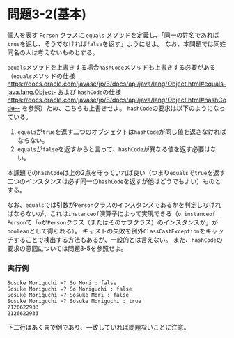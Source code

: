 # 問題3-2(基本)

個人を表す `Person` クラスに `equals` メソッドを定義し、「同一の姓名であれば`true`を返し、そうでなければ`false`を返す」ようにせよ。
なお、本問題では同姓同名の人は考えないものとする。

`equals`メソッドを上書きする場合`hashCode`メソッドも上書きする必要がある（`equals`メソッドの仕様 https://docs.oracle.com/javase/jp/8/docs/api/java/lang/Object.html#equals-java.lang.Object- および `hashCode`の仕様 https://docs.oracle.com/javase/jp/8/docs/api/java/lang/Object.html#hashCode-- を参照）ため、こちらも上書きせよ。
`hashCode`の要求は以下のようになっている。

1. `equals`が`true`を返す二つのオブジェクトは`hashCode`が同じ値を返さなければならない。
2. `equals`が`false`を返すからと言って、`hashCode`が異なる値を返す必要はない。

本課題での`hashCode`は上の2点を守っていれば良い（つまり`equals`で`true`を返す二つのインスタンスは必ず同一の`hashCode`を返すが他はどうでもよい）ものとする。

なお、`equals`では引数が`Person`クラスのインスタンスであるかを判定しなければならないが、これは`instanceof`演算子によって実現できる（`o instanceof Person`で「`o`が`Person`クラス（またはそのサブクラス）のインスタンスか」が`boolean`として得られる）。
キャストの失敗を例外`ClassCastException`をキャッチすることで検出する方法もあるが、一般的とは言えない。
また、`hashCode`の要求の意図については問題3-5を参照せよ。


### 実行例
    Sosuke Moriguchi =? So Mori : false
    Sosuke Moriguchi =? So Moriguchi : false
    Sosuke Moriguchi =? Sosuke Mori : false
    Sosuke Moriguchi =? Sosuke Moriguchi : true
    2126622933
    2126622933

下二行はあくまで例であり、一致していれば問題ないことに注意。
